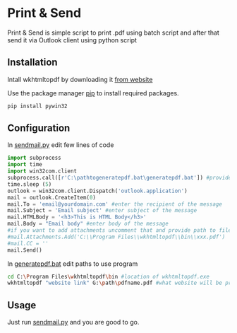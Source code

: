 # Print & Send

Print & Send is simple script to print .pdf using batch script and after that send it via Outlook client using python script

## Installation
Intall wkhtmltopdf by downloading it [from website](https://wkhtmltopdf.org/)


Use the package manager [pip](https://pip.pypa.io/en/stable/) to install required packages.

```bash
pip install pywin32
```
## Configuration
In [sendmail.py](sendmail.py) edit few lines of code
```python
import subprocess
import time
import win32com.client
subprocess.call([r'C:\pathtogeneratepdf.bat\generatepdf.bat']) #provide path to generatepdf.bat
time.sleep (5)
outlook = win32com.client.Dispatch('outlook.application')
mail = outlook.CreateItem(0)
mail.To = 'email@yourdomain.com' #enter the recipient of the message
mail.Subject = 'Email subject' #enter subject of the message
mail.HTMLBody = '<h3>This is HTML Body</h3>'
mail.Body = "Email body" #enter body of the message
#if you want to add attachments uncomment that and provide path to file
#mail.Attachments.Add('C:\\Program Files\\wkhtmltopdf\\bin\\xxx.pdf')
#mail.CC = ''
mail.Send()
```
In [generatepdf.bat](generatepdf.bat) edit paths to use program
```bash
cd C:\Program Files\wkhtmltopdf\bin #location of wkhtmltopdf.exe
wkhtmltopdf "website link" G:\path\pdfname.pdf #what website will be printed to pdf and path to save file.
```

## Usage

Just run [sendmail.py](sendmail.py) and you are good to go.
